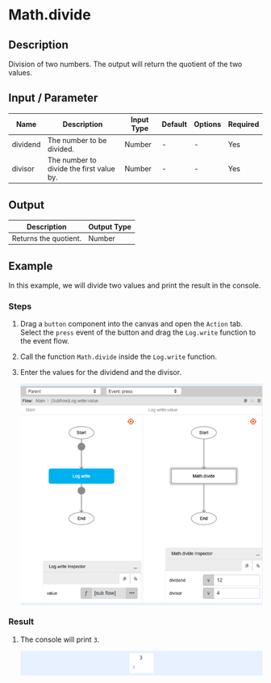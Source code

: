 # Math.divide

## Description

Division of two numbers. The output will return the quotient of the two values.

## Input / Parameter

| Name | Description | Input Type | Default | Options | Required |
| ------ | ------ | ------ | ------ | ------ | ------ |
| dividend | The number to be divided. | Number | - | - | Yes |
| divisor | The number to divide the first value by. | Number | - | - | Yes |

## Output

| Description | Output Type |
| ------ | ------ |
| Returns the quotient. | Number |

## Example

In this example, we will divide two values and print the result in the console.

### Steps

1. Drag a `button` component into the canvas and open the `Action` tab. Select the `press` event of the button and drag the `Log.write` function to the event flow.
2. Call the function `Math.divide` inside the `Log.write` function.
3. Enter the values for the dividend and the divisor.

    <div style="display:flex; align-items:center; justify-content:center; background-color: #E7F1FF;">
        <img src="./divide-step-1.png"
        style="width: 100%; padding: 5px;"/>
    </div>

### Result

1. The console will print `3`.

    <div style="display:flex; align-items:center; justify-content:center; background-color: #E7F1FF;">
        <img src="./divide-result-1.png"
        style="width: 10%; padding: 5px;"/>
    </div>
